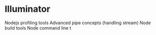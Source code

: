 # Illuminator
Nodejs profiling tools Advanced pipe concepts (handling stream) Node build tools Node command line t
